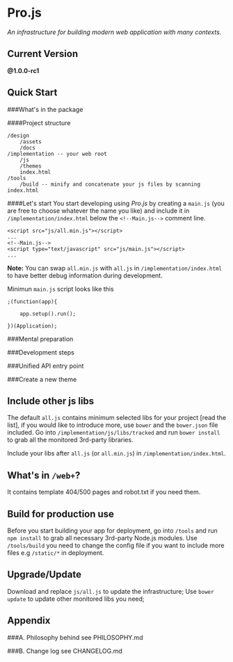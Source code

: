 Pro.js
======
*An infrastructure for building modern web application with many contexts.*


Current Version
---------------
**@1.0.0-rc1**


Quick Start
-----------
###What's in the package

####Project structure
```
/design
	/assets
	/docs
/implementation -- your web root
	/js
	/themes
	index.html
/tools
	/build -- minify and concatenate your js files by scanning index.html
```

####Let's start
You start developing using *Pro.js* by creating a `main.js` (you are free to choose whatever the name you like) 
and include it in `/implementation/index.html` below the `<!--Main.js-->` comment line.

```
<script src="js/all.min.js"></script>
...  
<!--Main.js-->
<script type="text/javascript" src="js/main.js"></script>
...
```
**Note:** You can swap `all.min.js` with `all.js` in `/implementation/index.html` to have better debug information during development.

Minimun `main.js` script looks like this
```
;(function(app){
	
	app.setup().run();

})(Application);
```

###Mental preparation

###Development steps

###Unified API entry point

###Create a new theme



Include other js libs
---------------------
The default `all.js` contains minimum selected libs for your project [read the list], if you would like to introduce more, use `bower` and the `bower.json` file included.
Go into `/implementation/js/libs/tracked` and run `bower install` to grab all the monitored 3rd-party libraries.

Include your libs after `all.js` (or `all.min.js`) in `/implementation/index.html`.


What's in `/web+`?
-----------------
It contains template 404/500 pages and robot.txt if you need them.


Build for production use
------------------------
Before you start building your app for deployment, go into `/tools` and run `npm install` to grab all necessary 3rd-party Node.js modules.
Use `/tools/build` you need to change the config file if you want to include more files e.g `/static/*` in deployment.


Upgrade/Update
--------------
Download and replace `js/all.js` to update the infrastructure;
Use `bower update` to update other monitored libs you need;


Appendix
--------
###A. Philosophy behind
see PHILOSOPHY.md

###B. Change log
see CHANGELOG.md